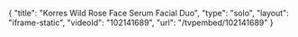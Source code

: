 {
    "title": "Korres Wild Rose Face Serum   Facial Duo",
    "type": "solo",
    "layout": "iframe-static",
    "videoId": "102141689",
    "url": "\/tvpembed\/102141689"
}